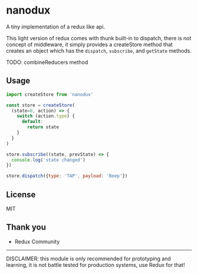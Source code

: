 # nanodux

A tiny implementation of a redux like api.

This light version of redux comes with thunk built-in to dispatch, there is not concept of middleware, it simply provides a createStore method that creates an object which has the `dispatch`, `subscribe`, and `getState` methods.

TODO: combineReducers method

## Usage

``` js
import createStore from 'nanodux'

const store = createStore(
  (state=0, action) => {
    switch (action.type) {
      default:
        return state
    }
  }
)

store.subscribe((state, prevState) => {
  console.log('state changed')
})

store.dispatch({type: 'TAP', payload: 'Beep'})
```


## License

MIT

## Thank you

* Redux Community

---

DISCLAIMER: this module is only recommended for prototyping and learning, it is not battle tested for production systems, use Redux for that!
